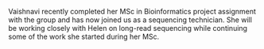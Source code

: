 Vaishnavi recently completed her MSc in Bioinformatics project assignment with the group and has now joined us as a sequencing technician. She will be working closely with Helen on long-read sequencing while continuing some of the work she started during her MSc.
